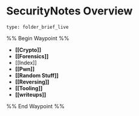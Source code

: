 # SecurityNotes Overview
 
```ccard
type: folder_brief_live
```
%% Begin Waypoint %%
- **[[Crypto]]**
- **[[Forensics]]**
- [[Index]]
- **[[Pwn]]**
- **[[Random Stuff]]**
- **[[Reversing]]**
- **[[Tooling]]**
- **[[writeups]]**

%% End Waypoint %%